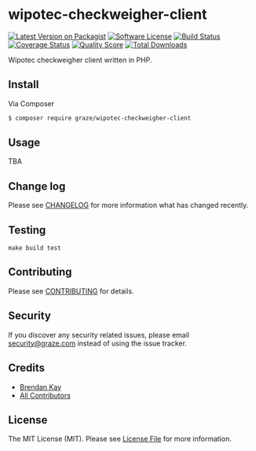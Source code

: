 # wipotec-checkweigher-client

[![Latest Version on Packagist](https://img.shields.io/packagist/v/graze/wipotec-checkweigher-client.svg?style=flat-square)](https://packagist.org/packages/graze/wipotec-checkweigher-client)
[![Software License](https://img.shields.io/badge/license-MIT-brightgreen.svg?style=flat-square)](LICENSE)
[![Build Status](https://img.shields.io/travis/graze/wipotec-checkweigher-client/master.svg?style=flat-square)](https://travis-ci.org/graze/wipotec-checkweigher-client)
[![Coverage Status](https://img.shields.io/scrutinizer/coverage/g/graze/wipotec-checkweigher-client.svg?style=flat-square)](https://scrutinizer-ci.com/g/graze/wipotec-checkweigher-client/code-structure)
[![Quality Score](https://img.shields.io/scrutinizer/g/graze/wipotec-checkweigher-client.svg?style=flat-square)](https://scrutinizer-ci.com/g/graze/wipotec-checkweigher-client)
[![Total Downloads](https://img.shields.io/packagist/dt/graze/wipotec-checkweigher-client.svg?style=flat-square)](https://packagist.org/packages/graze/wipotec-checkweigher-client)

Wipotec checkweigher client written in PHP. 

## Install

Via Composer

``` bash
$ composer require graze/wipotec-checkweigher-client
```

## Usage

TBA

## Change log

Please see [CHANGELOG](CHANGELOG.md) for more information what has changed recently.

## Testing

```shell
make build test
```

## Contributing

Please see [CONTRIBUTING](CONTRIBUTING.md) for details.

## Security

If you discover any security related issues, please email security@graze.com instead of using the issue tracker.

## Credits

- [Brendan Kay](https://github.com/brendankay)
- [All Contributors](../../contributors)

## License

The MIT License (MIT). Please see [License File](LICENSE.md) for more information.

